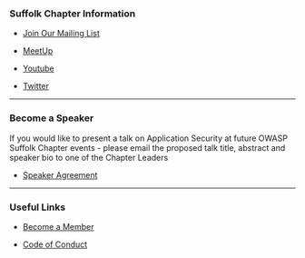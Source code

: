 ### Suffolk Chapter Information
 
* [Join Our Mailing List](https://groups.google.com/a/owasp.org/forum/#!forum/suffolk-chapter)

* [MeetUp](https://www.meetup.com/OWASP-Suffolk-Chapter/)

* [Youtube](https://www.youtube.com/channel/UCGU_bGraZZZc37pQytdaH6w)
 
* [Twitter](https://twitter.com/owaspsuffolk)
 
---

### Become a Speaker

If you would like to present a talk on Application Security at future OWASP Suffolk Chapter events - please email the proposed talk title, abstract and 
speaker bio to one of the Chapter Leaders

* [Speaker Agreement](https://www.owasp.org/index.php/Speaker_Agreement)

---
### Useful Links
* [Become a Member](https://www.owasp.org/index.php/Membership)

* [Code of Conduct](https://www.owasp.org/index.php/Governance/Conference_Policies)

